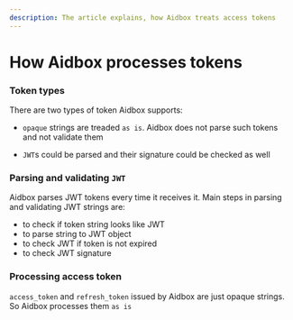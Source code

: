 ```yaml
---
description: The article explains, how Aidbox treats access tokens
---
```


# How Aidbox processes tokens

### Token types

There are two types of token Aidbox supports: 

- `opaque` strings are treaded `as is`. Aidbox does not parse such tokens and not validate them

- `JWT`s could be parsed and their signature could be checked as well 

### Parsing and validating `JWT`

Aidbox parses JWT tokens every time it receives it. Main steps in parsing and validating JWT strings are:

- to check if token string looks like JWT
- to parse string to JWT object
- to check JWT if token is not expired
- to check JWT signature

### Processing access token

`access_token` and `refresh_token` issued by Aidbox are just opaque strings. So Aidbox processes them `as is`
